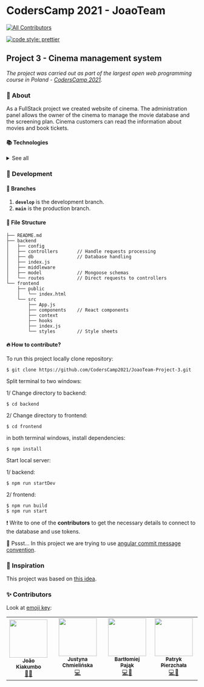# CodersCamp 2021 - JoaoTeam
<!-- ALL-CONTRIBUTORS-BADGE:START - Do not remove or modify this section -->
[![All Contributors](https://img.shields.io/badge/all_contributors-4-orange.svg?style=flat-square)](#contributors-)
<!-- ALL-CONTRIBUTORS-BADGE:END -->
[![code style: prettier](https://img.shields.io/badge/code_style-prettier-ff69b4.svg?style=flat-square)](https://github.com/prettier/prettier)

## Project 3 - Cinema management system
*The project was carried out as part of the largest open web programming course in Poland - [CodersCamp 2021](https://www.coderscamp.edu.pl/).*  

### :cinema: About 
As a FullStack project we created website of cinema. The administration panel allows the owner of the cinema to manage the movie database and the screening plan. Cinema customers can read the information about movies and book tickets.

#### :books: Technologies
<details>

<summary>See all</summary>
  

Backend:
* [NodeJS v. 17.5.0](https://nodejs.org/en/)
* [Express](https://expressjs.com/)
* [CORS](https://www.npmjs.com/package/cors)
* [dotenv](https://github.com/motdotla/dotenv#readme)
* [cookie-parser](https://github.com/expressjs/cookie-parser#readme)
* JSON Web Token 

Database (noSQL):
* [MongoDB Atlas](https://www.mongodb.com/free-cloud-database)
* [Mongoose](https://mongoosejs.com/)

Frontend:
* [React v. 17.0.2](https://reactjs.org/)
* [React Router](https://reactrouter.com/)
* [Primereact](https://www.primefaces.org/primereact/)
* [Axios](https://axios-http.com/docs/intro)
* [Formik](https://formik.org/)

DevTools:
* [Nodemon](https://nodemon.io/)
* [ESLint](https://eslint.org/)
* [Prettier](https://prettier.io/)

Testing:
* [Jest](https://jestjs.io/)
* [Cypress](https://www.cypress.io/)
</details>

### :wrench: Development 

#### :cactus: Branches 

1. **`develop`** is the development branch.
2. **`main`** is the production branch.

#### :file_folder: File Structure

```
├── README.md
├── backend
│   ├── config
│   ├── controllers       // Handle requests processing
│   ├── db                // Database handling
│   ├── index.js
│   ├── middleware
│   ├── model             // Mongoose schemas
│   └── routes            // Direct requests to controllers
└── frontend
    ├── public
    │   └── index.html
    └── src
        ├── App.js
        ├── components    // React components
        ├── context
        ├── hooks
        ├── index.js
        └── styles        // Style sheets
```
#### :fire: How to contribute?

To run this project locally clone repository:
```
$ git clone https://github.com/CodersCamp2021/JoaoTeam-Project-3.git
```

Split terminal to two windows:

1/ Change directory to backend:
```
$ cd backend
```
2/ Change directory to frontend:
```
$ cd frontend
```

in both terminal windows, install dependencies:
```
$ npm install
```  

Start local server:  

1/ backend:
```
$ npm run startDev
```
2/ frontend:
```
$ npm run build
$ npm run start
```
:exclamation: Write to one of the **contributors** to get the necessary details to connect to the database and use tokens.
  
:blossom: Pssst... In this project we are trying to use [angular commit message convention](https://github.com/angular/angular/blob/master/CONTRIBUTING.md#-commit-message-format).
  
### :star2: Inspiration

This project was based on [this idea](https://github.com/CodersCamp2021/Project-React-Node).
### :sparkles: Contributors 

Look at [emoji key](https://allcontributors.org/docs/en/emoji-key):

<!-- ALL-CONTRIBUTORS-LIST:START - Do not remove or modify this section -->
<!-- prettier-ignore-start -->
<!-- markdownlint-disable -->
<table>
  <tr>
    <td align="center"><a href="https://github.com/JK-Sebastiao"><img src="https://avatars.githubusercontent.com/u/14078333?v=4?s=100" width="100px;" alt=""/><br /><sub><b>João Kiakumbo</b></sub></a><br /><a href="#mentoring-JK-Sebastiao" title="Mentoring">🧑‍🏫</a></td>
    <td align="center"><a href="https://github.com/J-emi"><img src="https://avatars.githubusercontent.com/u/89035278?v=4?s=100" width="100px;" alt=""/><br /><sub><b>Justyna Chmielińska</b></sub></a><br /><a href="https://github.com/CodersCamp 2021 Joao's Team/JoaoTeam-Project-3/commits?author=J-emi" title="Code">💻</a></td>
    <td align="center"><a href="https://github.com/spidero7"><img src="https://avatars.githubusercontent.com/u/64019212?v=4?s=100" width="100px;" alt=""/><br /><sub><b>Bartłomiej Pająk</b></sub></a><br /><a href="https://github.com/CodersCamp 2021 Joao's Team/JoaoTeam-Project-3/commits?author=spidero7" title="Code">💻</a><a href="#projectManagement-spidero7" title="Project Management">📆</a></td>
    <td align="center"><a href="https://github.com/itspatys"><img src="https://avatars.githubusercontent.com/u/58817270?v=4?s=100" width="100px;" alt=""/><br /><sub><b>Patryk Pierzchała</b></sub></a><br /><a href="https://github.com/CodersCamp 2021 Joao's Team/JoaoTeam-Project-3/commits?author=itspatys" title="Code">💻</a><a href="#projectManagement-itspatys" title="Project Management">📆</a></td>
  </tr>
</table>

<!-- markdownlint-restore -->
<!-- prettier-ignore-end -->

<!-- ALL-CONTRIBUTORS-LIST:END -->